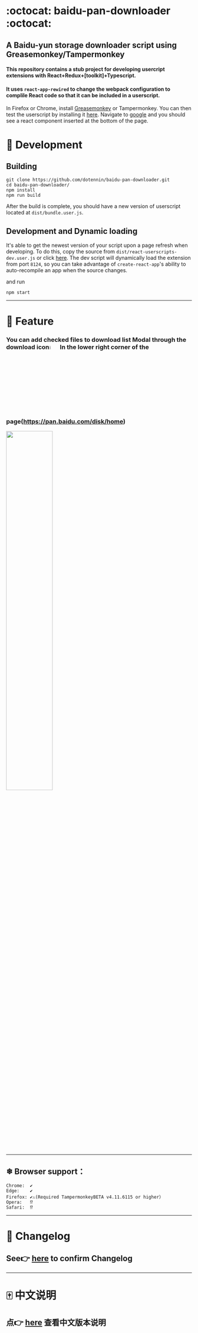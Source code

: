# :octocat: baidu-pan-downloader :octocat:

## A Baidu-yun storage downloader script using Greasemonkey/Tampermonkey
#### This repository contains a stub project for developing usercript extensions with React+Redux+[toolkit]+Typescript.
#### It uses `react-app-rewired` to change the webpack configuration to complile React code so that it can be included in a userscript.
In Firefox or Chrome, install [Greasemonkey](https://addons.mozilla.org/en-CA/firefox/addon/greasemonkey/) or Tampermonkey.
You can then test the userscript by installing it [here](https://github.com/siefkenj/react-userscripts/raw/master/dist/react-userscripts.user.js).
Navigate to [google](https://www.google.com) and you should see a react component inserted at the bottom of the page.

# 🎅 Development
## Building
```shell script
git clone https://github.com/dotennin/baidu-pan-downloader.git
cd baidu-pan-downloader/
npm install
npm run build
```
After the build is complete, you should have a new version of userscript located at `dist/bundle.user.js`. 

## Development and Dynamic loading
It's able to get the newest version of your script upon a page refresh when developing.
To do this, copy the source from `dist/react-userscripts-dev.user.js` or click [here](https://github.com/dotennin/baidu-pan-downloader/blob/master/dist/react-userscripts-dev.user.js).
The dev script will dynamically load the extension from port `8124`, so you can take advantage of
`create-react-app`'s ability to auto-recompile an app when the source changes.

and run
```shell script
npm start
```
-----------------------------------
# 🎁 Feature 
### You can add checked files to download list Modal through the download icon<img src="https://greasyfork.org/system/screenshots/screenshots/000/021/778/thumb/%E3%83%80%E3%82%A6%E3%83%B3%E3%83%AD%E3%83%BC%E3%83%89.png?1592725597" width="5%"> In the lower right corner of the page(https://pan.baidu.com/disk/home)
<img src="https://greasyfork.org/system/screenshots/screenshots/000/021/779/original/%E3%83%80%E3%82%A6%E3%83%B3%E3%83%AD%E3%83%BC%E3%83%89_%281%29.png?1592725597" width="50%">

-----------------------------------
## ❄ Browser support：
```
Chrome:  ✔
Edge:    ✔
Firefox: ✔⚠(Required TampermonkeyBETA v4.11.6115 or higher）
Opera:   ⁉
Safari:  ⁉
```
-----------------------------------
# 📑 Changelog
See👉 [here](https://dotennin.github.io/baidu-pan-downloader/CHANGELOG) to confirm Changelog
------------------------------------------
-----------------------------------
# 🀄 中文说明
点👉 [here](https://dotennin.github.io/baidu-pan-downloader/README.zh_cn) 查看中文版本说明
------------------------------------------
